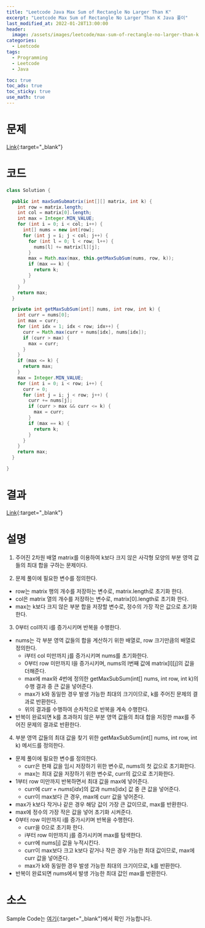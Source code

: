 ```yaml
---
title: "Leetcode Java Max Sum of Rectangle No Larger Than K"
excerpt: "Leetcode Max Sum of Rectangle No Larger Than K Java 풀이"
last_modified_at: 2022-01-28T13:00:00
header:
  image: /assets/images/leetcode/max-sum-of-rectangle-no-larger-than-k.png
categories:
  - Leetcode
tags:
  - Programming
  - Leetcode
  - Java

toc: true
toc_ads: true
toc_sticky: true
use_math: true
---
```

# 문제
[Link](https://leetcode.com/problems/max-sum-of-rectangle-no-larger-than-k/){:target="_blank"}

# 코드
```java
class Solution {

  public int maxSumSubmatrix(int[][] matrix, int k) {
    int row = matrix.length;
    int col = matrix[0].length;
    int max = Integer.MIN_VALUE;
    for (int i = 0; i < col; i++) {
      int[] nums = new int[row];
      for (int j = i; j < col; j++) {
        for (int l = 0; l < row; l++) {
          nums[l] += matrix[l][j];
        }
        max = Math.max(max, this.getMaxSubSum(nums, row, k));
        if (max == k) {
          return k;
        }
      }
    }
    return max;
  }

  private int getMaxSubSum(int[] nums, int row, int k) {
    int curr = nums[0];
    int max = curr;
    for (int idx = 1; idx < row; idx++) {
      curr = Math.max(curr + nums[idx], nums[idx]);
      if (curr > max) {
        max = curr;
      }
    }
    if (max <= k) {
      return max;
    }
    max = Integer.MIN_VALUE;
    for (int i = 0; i < row; i++) {
      curr = 0;
      for (int j = i; j < row; j++) {
        curr += nums[j];
        if (curr > max && curr <= k) {
          max = curr;
        }
        if (max == k) {
          return k;
        }
      }
    }
    return max;
  }

}
```

# 결과
[Link](https://leetcode.com/submissions/detail/629353823/){:target="_blank"}

# 설명
1. 주어진 2차원 배열 matrix를 이용하여 k보다 크지 않은 사각형 모양의 부분 영역 값들의 최대 합을 구하는 문제이다.

2. 문제 풀이에 필요한 변수를 정의한다.
- row는 matrix 행의 개수를 저장하는 변수로, matrix.length로 초기화 한다.
- col은 matrix 열의 개수를 저장하는 변수로, matrix[0].length로 초기화 한다.
- max는 k보다 크지 않은 부분 합을 저장할 변수로, 정수의 가장 작은 값으로 초기화 한다.

3. 0부터 col까지 i를 증가시키며 반복을 수행한다.
- nums는 각 부분 영역 값들의 합을 계산하기 위한 배열로, row 크기만큼의 배열로 정의한다.
  - i부터 col 미만까지 j를 증가시키며 nums를 초기화한다.
  - 0부터 row 미만까지 l을 증가시키며, nums의 l번째 값에 matrix[l][j]의 값을 더해준다.
  - max에 max와 4번에 정의한 getMaxSubSum(int[] nums, int row, int k)의 수행 결과 중 큰 값을 넣어준다.
  - max가 k와 동일한 경우 발생 가능한 최대의 크기이므로, k를 주어진 문제의 결과로 반환한다.
  - 위의 결과를 수행하여 순차적으로 반복을 계속 수행한다.
- 반복이 완료되면 k를 초과하지 않은 부분 영역 값들의 최대 합을 저장한 max를 주어진 문제의 결과로 반환한다.

4. 부분 영역 값들의 최대 값을 찾기 위한 getMaxSubSum(int[] nums, int row, int k) 메서드를 정의한다.
- 문제 풀이에 필요한 변수를 정의한다.
  - curr은 현재 값을 임시 저장하기 위한 변수로, nums의 첫 값으로 초기화한다.
  - max는 최대 값을 저장하기 위한 변수로, curr의 값으로 초기화한다.
- 1부터 row 미만까지 반복하면서 최대 값을 max에 넣어준다.
  - curr에 $curr + nums[idx]$의 값과 nums[idx] 값 중 큰 값을 넣어준다.
  - curr이 max보다 큰 경우, max에 curr 값을 넣어준다.
- max가 k보다 작거나 같은 경우 해당 값이 가장 큰 값이므로, max를 반환한다.
- max에 정수의 가장 작은 값을 넣어 초기화 시켜준다.
- 0부터 row 미만까지 i를 증가시키며 반복을 수행한다.
  - curr을 0으로 초기화 한다.
  - i부터 row 미만까지 j를 증가시키며 max를 탐색한다.
  - curr에 nums[j] 값을 누적시킨다.
  - curr이 max보다 크고 k보다 같거나 작은 경우 가능한 최대 값이므로, max에 curr 값을 넣어준다.
  - max가 k와 동일한 경우 발생 가능한 최대의 크기이므로, k를 반환한다.
- 반복이 완료되면 nums에서 발생 가능한 최대 값인 max를 반환한다.

# 소스
Sample Code는 [여기](https://github.com/GracefulSoul/leetcode/blob/master/src/main/java/gracefulsoul/problems/MaxSumOfRectangleNoLargerThanK.java){:target="_blank"}에서 확인 가능합니다.